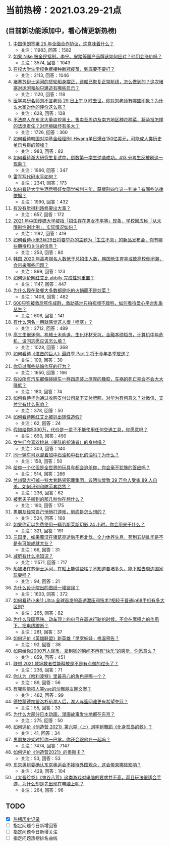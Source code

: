 # 当前热榜：2021.03.29-21点
## (目前新功能添加中，看心情更新热榜)
1. [中国伊朗签署 25 年全面合作协议，这意味着什么？](https://www.zhihu.com/question/409693519)
    * 关注：11983, 回答：1582
2. [如果 Nike 被全民抵制，李宁、安踏等国产品牌该如何应对？他们会涨价吗？](https://www.zhihu.com/question/451194190)
    * 关注：3574, 回答：1043
3. [在校大学生学校免费接种新冠疫苗，到底要不要打？](https://www.zhihu.com/question/447174102)
    * 关注：2113, 回答：1046
4. [堵塞苏伊士运河的货轮船身摆正，该船已恢复正常航线，怎么做到的？这次堵塞对运河和船只建造有哪些启示？](https://www.zhihu.com/question/451841669)
    * 关注：1120, 回答：118
5. [医学考研名师刘不言老师 29 日上午 9 时去世，你对刘老师有哪些印象？为什么大家对他的评价这么高？](https://www.zhihu.com/question/451858460)
    * 关注：628, 回答：138
6. [不法商人在东北大量盗挖黑土，售卖至周边及南方地区种花种菜，将承担怎样的法律责任？对环境破坏有多大？](https://www.zhihu.com/question/451394725)
    * 关注：1726, 回答：360
7. [如何看待韩国对冲基金经理Bill Hwang单日爆仓150亿美元，可能成人类历史单日亏损的颠峰？](https://www.zhihu.com/question/451765917)
    * 关注：983, 回答：82
8. [如何看待浙大研究生复试中，倒数第一学生逆袭成功，413 分考生反被刷这一现象？](https://www.zhihu.com/question/450960027)
    * 关注：1966, 回答：347
9. [雷军写代码水平如何？](https://www.zhihu.com/question/23832952)
    * 关注：2341, 回答：173
10. [如何看待大学生酒后强奸女同学被判三年，获缓刑四年这一判决？有哪些法律依据？](https://www.zhihu.com/question/451718320)
    * 关注：1990, 回答：432
11. [有没有觉得利路修要出大事？](https://www.zhihu.com/question/450542660)
    * 关注：657, 回答：172
12. [2021 年中国传媒大学被指「招生存在男女不平等」现象，学校回应称「从未限制性别比例」，实际情况如何？](https://www.zhihu.com/question/451677095)
    * 关注：1182, 回答：419
13. [如何看待小米3月29日将要举办的主题为「生生不息」的新品发布会，你有哪些期待和关注的信息？](https://www.zhihu.com/question/451501058)
    * 关注：253, 回答：80
14. [韩国 2020 年高考报名人数低于总招生人数，韩国低生育率或致高校倒闭潮，会带来哪些问题？](https://www.zhihu.com/question/451803760)
    * 关注：899, 回答：123
15. [如何评价网红艾比 abbily 完成性别重置？](https://www.zhihu.com/question/451678664)
    * 关注：1147, 回答：447
16. [为什么现在聚餐大多数都是吃的火锅而不是炒菜？](https://www.zhihu.com/question/450776646)
    * 关注：1408, 回答：482
17. [600只狗被救后死伤成群，救助基地只拍视频不救狗，如何看待爱心平台乱象丛生？](https://www.zhihu.com/question/451673917)
    * 关注：606, 回答：141
18. [有什么网名一用就感觉这人很「哇塞」？](https://www.zhihu.com/question/446019130)
    * 关注：2712, 回答：489
19. [高三生很迷惘，机械土木劝退，生化环材天坑，金融本硕柜员，计算机中年危机，请问志愿应该怎么填？](https://www.zhihu.com/question/451564768)
    * 关注：1028, 回答：368
20. [如何看待《进击的巨人》最终季 Part 2 将于今年冬季放送？](https://www.zhihu.com/question/451777277)
    * 关注：109, 回答：30
21. [你见过哪些结婚作死的行为？](https://www.zhihu.com/question/268605958)
    * 关注：1650, 回答：166
22. [假设所有汽车都像碰碰车一样四周装上厚厚的橡胶，车祸的死亡率会不会大大降低？](https://www.zhihu.com/question/451276962)
    * 关注：180, 回答：74
23. [如何看待华为通过收购支付公司拿下支付牌照，对华为有何意义？对微信、支付宝有什么影响？](https://www.zhihu.com/question/451713711)
    * 关注：378, 回答：50
24. [如何看待网红艾比被扒出转性造假?](https://www.zhihu.com/question/451841019)
    * 关注：62, 回答：24
25. [假如给你5000万，代价是一辈子不能使用任何交通工具，你愿意吗？](https://www.zhihu.com/question/447033541)
    * 关注：690, 回答：490
26. [女生们会喜欢桃总（美队的扮演者）的身材吗？](https://www.zhihu.com/question/448621247)
    * 关注：303, 回答：140
27. [同一辆车可以混着加中石油和中石化的油吗？为什么？](https://www.zhihu.com/question/27811416)
    * 关注：158, 回答：50
28. [给你一个亿但是全世界的玩具车都会追杀你，你会毫不犹豫的答应吗？](https://www.zhihu.com/question/451645568)
    * 关注：514, 回答：286
29. [兰州警方打掉一特大套路贷犯罪集团，该团伙曾致 39 万余人受害 89 人自杀，如何识别和防范套路贷？](https://www.zhihu.com/question/451697652)
    * 关注：236, 回答：62
30. [被老夫子捆到的那几秒你在想什么？](https://www.zhihu.com/question/448745491)
    * 关注：190, 回答：175
31. [男朋友经常自己悄悄打游戏，到底是怎么想的？](https://www.zhihu.com/question/450289773)
    * 关注：524, 回答：168
32. [如果你可以免费使用一辆劳斯莱斯幻影 24 小时，你会用来干什么？](https://www.zhihu.com/question/445380851)
    * 关注：321, 回答：191
33. [三国里，如果蜀汉在诸葛亮逝后不再北伐，全力休养生息，苟到五胡乱华是不是有可能成就大业？](https://www.zhihu.com/question/450831136)
    * 关注：66, 回答：31
34. [减肥有什么冷知识？](https://www.zhihu.com/question/334673162)
    * 关注：11571, 回答：717
35. [船被堵在苏伊士运河，在船上能做些啥？不知道要堵多久，能下船去周边国家玩耍吗？](https://www.zhihu.com/question/451338897)
    * 关注：94, 回答：21
36. [为什么设计院出的图纸一堆错误？](https://www.zhihu.com/question/424426309)
    * 关注：1603, 回答：372
37. [如何看待小米11 Ultra 全球首发的高透泄压阀技术?相较于普通ip68手机有多大区别?](https://www.zhihu.com/question/451709456)
    * 关注：265, 回答：82
38. [为什么我国高铁、动车顶上的电弓在高速行驶的时候，不会在摩擦力的作用下，把电线蹭断？](https://www.zhihu.com/question/293119115)
    * 关注：281, 回答：37
39. [如何评价《英雄联盟》新英雄「灵罗娃娃」格温预告？](https://www.zhihu.com/question/451432732)
    * 关注：92, 回答：38
40. [如果给你2000万人民币，拿到钱的瞬间不再有“快乐”的感觉，你愿意么？](https://www.zhihu.com/question/451036387)
    * 关注：659, 回答：451
41. [联想 2021 款拯救者性能释放是不是有点做的过头了？](https://www.zhihu.com/question/451676287)
    * 关注：236, 回答：71
42. [你认为《哈利波特》里最恶心的角色是哪一个？](https://www.zhihu.com/question/451456824)
    * 关注：89, 回答：56
43. [有哪些能把人笑yue的沙雕朋友圈文案？](https://www.zhihu.com/question/446125277)
    * 关注：482, 回答：99
44. [德拉蒙德加盟洛杉矶湖人后，湖人与篮网谁更有希望夺冠？](https://www.zhihu.com/question/451793424)
    * 关注：55, 回答：33
45. [为什么大部分日本动画、漫画故事发生地都在东京？](https://www.zhihu.com/question/450567465)
    * 关注：275, 回答：50
46. [如何评价《创造营 2021》第六期（上）刘宇组舞蹈《化身孤岛的鲸》？](https://www.zhihu.com/question/451569503)
    * 关注：41, 回答：34
47. [男朋友吵架时打你一巴掌，你还会跟他在一起吗？](https://www.zhihu.com/question/445672038)
    * 关注：7474, 回答：7147
48. [如何评价《创造营2021》的奥斯卡？](https://www.zhihu.com/question/447839890)
    * 关注：53, 回答：53
49. [东京奥组委确认东京奥运会不接待外国观众，这会带来哪些影响？](https://www.zhihu.com/question/450368491)
    * 关注：429, 回答：104
50. [《太吾绘卷》《鬼谷八荒》这类游戏对电脑的要求并不高，而且玩法很适合手游，为什么却是先出现在电脑上呢？](https://www.zhihu.com/question/449402890)
    * 关注：264, 回答：96
## TODO
* [x] [热榜历史记录](hot_history/AllHot.md)
* [ ] 指定问题今日新增回答
* [ ] 指定问题今日新增关注
* [ ] 指定问题热榜排名曲线
